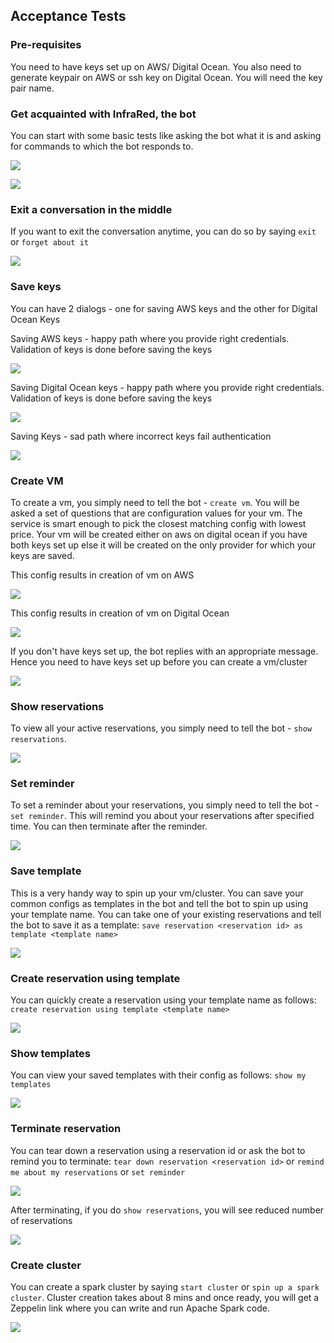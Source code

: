 ## Acceptance Tests


### Pre-requisites

You need to have keys set up on AWS/ Digital Ocean. You also need to generate keypair on AWS or ssh key on Digital Ocean. You will need the key pair name.


### Get acquainted with InfraRed, the bot

You can start with some basic tests like asking the bot what it is and asking for commands to which the bot responds to.

![](images/0_who_are_you.png)

![](images/0_commands_help.png)


### Exit a conversation in the middle

If you want to exit the conversation anytime, you can do so by saying `exit`
 or `forget about it`

![](images/10_exit_conversation.png)


### Save keys

You can have 2 dialogs - one for saving AWS keys and the other for Digital Ocean Keys

Saving AWS keys - happy path where you provide right credentials. Validation of keys is done before saving the keys

![](images/1_save_keys_aws_happy.png)

Saving Digital Ocean keys - happy path where you provide right credentials. Validation of keys is done before saving the keys

![](images/1_save_keys_do_happy.png)

Saving Keys - sad path where incorrect keys fail authentication

![](images/1_save_keys_aws_sad.png)



### Create VM

To create a vm, you simply need to tell the bot - `create vm`. You will be asked a set of questions that are configuration values for your vm. The service is smart enough to pick the closest matching config with lowest price. Your vm will be created either on aws on digital ocean if you have both keys set up else it will be created on the only provider for which your keys are saved.

This config results in creation of vm on AWS

![](images/2_create_vm_aws_happy.png)

This config results in creation of vm on Digital Ocean

![](images/2_create_vm_do_happy.png)

If you don't have keys set up, the bot replies with an appropriate message. Hence you need to have keys set up before you can create a vm/cluster

![](images/2_create_vm_sad.png)


### Show reservations

To view all your active reservations, you simply need to tell the bot - `show reservations`.

![](images/4_show_reservations.png)


### Set reminder

To set a reminder about your reservations, you simply need to tell the bot - `set reminder`. This will remind you about your reservations after specified time. You can then terminate after the reminder.

![](images/5_set_reminder.png)


### Save template

This is a very handy way to spin up your vm/cluster. You can save your common configs as templates in the bot and tell the bot to spin up using your template name. You can take one of your existing reservations and tell the bot to save it as a template: `save reservation <reservation id> as template <template name>`

![](images/6_save_template.png)


### Create reservation using template

You can quickly create a reservation using your template name as follows: `create reservation using template <template name>`

![](images/7_create_reservation_using_template.png)


### Show templates

You can view your saved templates with their config as follows: `show my templates`

![](images/8_show_templates.png)


### Terminate reservation

You can tear down a reservation using a reservation id or ask the bot to remind you to terminate: `tear down reservation <reservation id>` or `remind me about my reservations` or `set reminder`

![](images/9_terminate_reservation.png)

After terminating, if you do `show reservations`, you will see reduced number of reservations

![](images/4_show_reservations_after_step_9.png)


### Create cluster

You can create a spark cluster by saying `start cluster` or `spin up a spark cluster`. Cluster creation takes about 8 mins and once ready, you will get a Zeppelin link where you can write and run Apache Spark code.

![](images/3_create_cluster.png)





